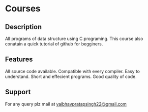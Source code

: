 # Courses

## Description
All programs of data structure using C programing.
This course also conatain a quick tutorial of github for begginers.

## Features
All source code available.
Compatible with every compiler.
Easy to understand.
Short and effecient programs.
Good quality of code.

## Support
For any query plz mail at vaibhavpratapsingh22@gmail.com

